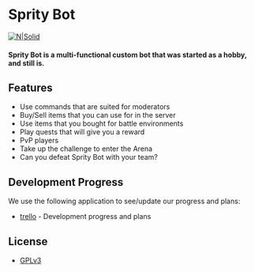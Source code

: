 # Sprity Bot

[![N|Solid](https://www.startpage.com/av/proxy-image?piurl=https%3A%2F%2Fimg.itch.zone%2FaW1nLzE0OTY1MTcucG5n%2Foriginal%2F1xTWeo.png&sp=1645359574Tb07b2c4b666f2e068dee591e32144e2ab5d12f00f211eb7ac5035eb9d921cc60)](https://discord.gg/t23Xcwc)

#### Sprity Bot is a multi-functional custom bot that was started as a hobby, and still is.

## Features

- Use commands that are suited for moderators
- Buy/Sell items that you can use for in the server
- Use items that you bought for battle environments
- Play quests that will give you a reward
- PvP players
- Take up the challenge to enter the Arena
- Can you defeat Sprity Bot with your team?

## Development Progress

We use the following application to see/update our progress and plans:
- [trello] - Development progress and plans

## License

- [GPLv3]

[GPLv3]: https://www.gnu.org/licenses/gpl-3.0.en.html
[trello]: https://trello.com/b/5Ac8qsa7/sprity-bot
[node.js]: http://nodejs.org